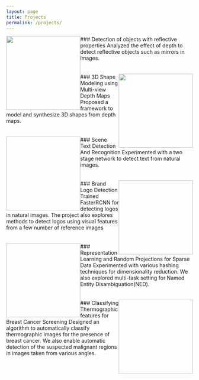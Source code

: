 ```yaml
---
layout: page
title: Projects
permalink: /projects/
---
```


<img style="float: left;" width="200" height="200" src="https://jsreddy.github.io/images/ObjDet.png">
### Detection of objects with reflective properties 
Analyzed the effect of depth to detect reflective objects such as mirrors in images. 
</br></br></br>

<img style="float: right;" width="200" height="200" src="https://jsreddy.github.io/images/multiview_depth.png">
### 3D Shape Modeling using Multi-view Depth Maps 
Proposed a framework to model and synthesize 3D shapes from depth maps. 
</br></br></br>

<img style="float: left;" width="200" height="200" scr="https://jsreddy.github.io/images/detected_text.png">
### Scene Text Detection And Recognition
Experimented with a two stage network to detect text from natural images. 
</br></br></br>

<img style="float: right;" width="200" height="200" scr=" https://jsreddy.github.io/images/logo.jpg">
### Brand Logo Detection
Trained FasterRCNN for detecting logos in natural images. The project also explores methods to detect logos using visual features from a few number of reference images
</br></br></br>

<img style="float: left;" width="200" height="200" scr="https://jsreddy.github.io/images/mtp.png">
### Representation Learning and Random Projections for Sparse Data
Experimented with various hashing techniques for dimensionality reduction. We also explored multi-task setting for Named Entity Disambiguation(NED).
</br></br></br>

<img style="float: right;" width="200" height="200" scr="https://jsreddy.github.io/images/breast_cancer.jpg">
### Classifying Thermographic features for Breast Cancer Screening
Designed an algorithm to automatically classify thermographic images for the presence of breast cancer. We also enable automatic detection of the suspected malignant regions in images taken from various angles.

    